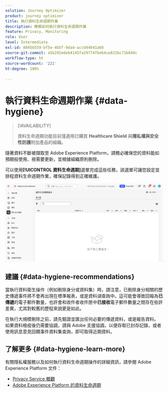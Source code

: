 ```yaml
---
solution: Journey Optimizer
product: journey optimizer
title: 執行資料生命週期作業
description: 瞭解如何執行資料生命週期作業
feature: Privacy, Monitoring
role: User
level: Intermediate
exl-id: 8045b559-bf5e-4b5f-9da4-accd44641a68
source-git-commit: a5b292e6eb4145fa29774fbeb4ce823bc71b849c
workflow-type: ht
source-wordcount: '221'
ht-degree: 100%

---
```


# 執行資料生命週期作業 {#data-hygiene}

>[!AVAILABILITY]
>
>資料生命週期功能目前僅適用已購買 **Healthcare Shield** 與&#x200B;**隱私權與安全性防護**&#x200B;附加產品的組織。

隨著資料不斷被擷取至 Adobe Experience Platform，請務必確保您的資料能如預期般使用、視需要更新，並根據組織原則刪除。

可以使用&#x200B;**[!UICONTROL 資料生命週期]**&#x200B;選單完成這些任務，該選單可讓您設定並排程資料生命週期作業，確保記錄得到正確維護。

![](assets/data-hygiene.png)


## 建議 {#data-hygiene-recommendations}

當執行資料衛生操作（例如刪除身分或資料集）時，請注意，已刪除身分相關的歷史傳遞事件將不會再出現在標準報表，或是資料湖查詢中。這可能會導致回報為&#x200B;**已傳遞**&#x200B;的電子郵件數量，也許會和收件者收件匣中&#x200B;**已接收**&#x200B;電子郵件數量之間存在些許差異，尤其對較舊的歷程來說更是如此。

在執行大規模刪除之前，請先驗證並匯出任何必要的傳遞資料，或是報告資料。 如果資料檢疫後仍需要協調，請與 Adobe 支援協調，以便存取已封存記錄，或者使用訊息意見回饋事件資料集查詢，即可取得近期資料。

## 了解更多 {#data-hygiene-learn-more}

有關隱私權服務以及如何執行資料生命週期操作的詳細資訊，請參閱 Adobe Experience Platform 文件：

* [Privacy Service 概觀](https://experienceleague.adobe.com/docs/experience-platform/privacy/home.html?lang=zh-Hant)
* [Adobe Experience Platform 的資料生命週期](https://experienceleague.adobe.com/docs/experience-platform/hygiene/home.html?lang=zh-Hant)
